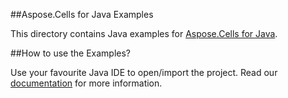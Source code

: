 ##Aspose.Cells for Java Examples

This directory contains Java examples for [Aspose.Cells for Java](http://www.aspose.com/java/excel-component.aspx).

##How to use the Examples?

Use your favourite Java IDE to open/import the project. Read our [documentation](http://www.aspose.com/docs/display/cellsjava/How+to+Use+the+Examples) for more information.
